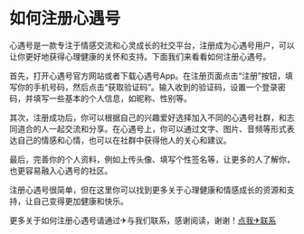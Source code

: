 # 如何注册心遇号

心遇号是一款专注于情感交流和心灵成长的社交平台，注册成为心遇号用户，可以让你更好地获得心理健康的关怀和支持。下面我们来看看如何注册心遇号。

首先，打开心遇号官方网站或者下载心遇号App。在注册页面点击“注册”按钮，填写你的手机号码，然后点击“获取验证码”。输入收到的验证码，设置一个登录密码，并填写一些基本的个人信息，如昵称、性别等。

其次，注册成功后，你可以根据自己的兴趣爱好选择加入不同的心遇号社群，和志同道合的人一起交流和分享。在心遇号上，你可以通过文字、图片、音频等形式表达自己的情感和心情，也可以在社群中获得他人的关心和建议。

最后，完善你的个人资料，例如上传头像、填写个性签名等，让更多的人了解你，也更容易融入心遇号的社区。

注册心遇号很简单，但在这里你可以找到更多关于心理健康和情感成长的资源和支持，让自己变得更加健康和快乐。

更多关于如何注册心遇号请通过✈与我们联系，感谢阅读，谢谢！[点我✈联系](https://lm.k02.cc)